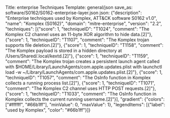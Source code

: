 Title: enterprise Techniques
Template: general/json
save_as: software/S0162/S0162-enterprise-layer.json
json: {"description": "Enterprise techniques used by Komplex, ATT&CK software S0162 v1.0", "name": "Komplex (S0162)", "domain": "mitre-enterprise", "version": "2.2", "techniques": [{"score": 1, "techniqueID": "T1024", "comment": "The Komplex C2 channel uses an 11-byte XOR algorithm to hide data.[2]"}, {"score": 1, "techniqueID": "T1107", "comment": "The Komplex trojan supports file deletion.[2]"}, {"score": 1, "techniqueID": "T1158", "comment": "The Komplex payload is stored in a hidden directory at /Users/Shared/.local/kextd.[2]"}, {"score": 1, "techniqueID": "T1159", "comment": "The Komplex trojan creates a persistent launch agent called with $HOME/Library/LaunchAgents/com.apple.updates.plist with launchctl load -w ~/Library/LaunchAgents/com.apple.updates.plist.[2]"}, {"score": 1, "techniqueID": "T1057", "comment": "The OsInfo function in Komplex collects a running process list.[2]"}, {"score": 1, "techniqueID": "T1071", "comment": "The Komplex C2 channel uses HTTP POST requests.[2]"}, {"score": 1, "techniqueID": "T1033", "comment": "The OsInfo function in Komplex collects the current running username.[2]"}], "gradient": {"colors": ["#ffffff", "#66b1ff"], "minValue": 0, "maxValue": 1}, "legendItems": [{"label": "used by Komplex", "color": "#66b1ff"}]}